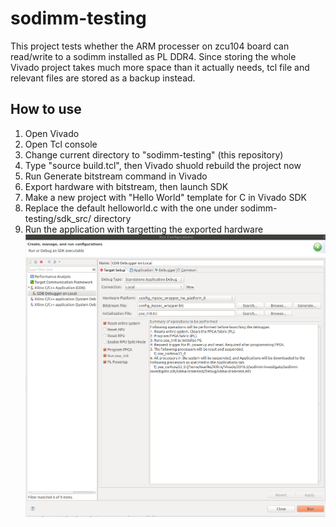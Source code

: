 # sodimm-testing
This project tests whether the ARM processer on zcu104 board can read/write to a sodimm installed as PL DDR4. 
Since storing the whole Vivado project takes much more space than it actually needs, tcl file and relevant files are stored as a backup instead.

## How to use 
1. Open Vivado
2. Open Tcl console 
3. Change current directory to "sodimm-testing" (this repository)
4. Type "source build.tcl", then Vivado shuold rebuild the project now
5. Run Generate bitstream command in Vivado
6. Export hardware with bitstream, then launch SDK
7. Make a new project with "Hello World" template for C in Vivado SDK
8. Replace the default helloworld.c with the one under sodimm-testing/sdk_src/ directory
9. Run the application with targetting the exported hardware
![Setting screenshot](https://github.com/mariko-poyo/sodimm-testing/blob/main/png/sdk-setting-screenshot.png)
